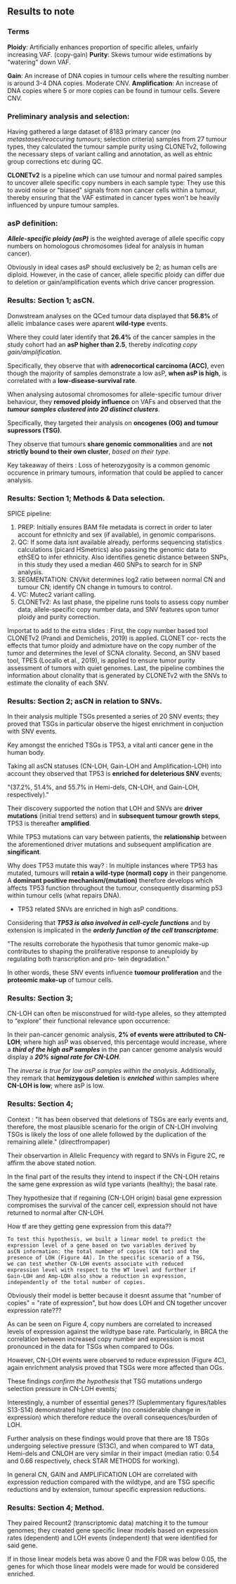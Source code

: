 ## Results to note

### Terms

**Ploidy**: Artificially enhances proportion of specific alleles, unfairly increasing VAF. (copy-gain)
**Purity**: Skews tumour wide estimations by “watering” down VAF.

**Gain**: An increase of DNA copies in tumour cells where the resulting number is around 3-4 DNA copies. Moderate CNV.
**Amplification**: An increase of DNA copies where 5 or more copies can be found in tumour cells. Severe CNV.

### Preliminary analysis and selection:
Having gathered a large dataset of 8183 primary cancer (*no metastases/reoccuring tumours*; selection criteria) samples from 27 tumour types, they calculated the tumour sample purity using CLONETv2, following the necessary steps of variant calling and annotation, as well as ehtnic group corrections etc during QC. 

**CLONETv2** is a pipeline which can use tumour and normal paired samples to uncover allele specific copy numbers in each sample type: They use this to avoid noise or "biased" signals from non cancer cells within a tumour, thereby ensuring that the VAF estimated in cancer types won't be heavily influenced by unpure tumour samples.

### asP definition:

***Allele-specific ploidy (asP)*** is the weighted average of allele specific copy numbers on homologous chromosomes (ideal for analysis in human cancer). 

Obviously in ideal cases asP should exclusively be 2; as human cells are diploid. However, in the case of cancer, allele specific ploidy can differ due to deletion or gain/amplification events which drive cancer progression.

### Results: Section 1; asCN.

Donwstream analyses on the QCed tumour data displayed that **56.8%** of allelic imbalance cases were aparent **wild-type** events.

Where they could later identify that **26.4%** of the cancer samples in the study cohort had an **asP higher than 2.5**, thereby *indicating copy gain/amplification*. 

Specifically, they observe that with **adrenocortical carcinoma (ACC)**, even though the majority of samples demonstrate a low asP, **when asP is high**, is correlated with a **low-disease-survival rate**.

When analysing autosomal chromosomes for allele-specific tumour driver behaviour, they **removed ploidy influence** on VAFs and observed that the ***tumour samples clustered into 20 distinct clusters***. 

Specifically, they targeted their analysis on **oncogenes (OG) and tumour supressors (TSG)**.

They observe that tumours **share genomic commonalities** and are **not strictly bound to their own cluster**, *based on their* *type*.

Key takeaway of theirs
: Loss of heterozygosity is a common genomic occurence in primary tumours, information that could be applied to cancer analysis.

### Results: Section 1; Methods & Data selection.

SPICE pipeline: 

1. PREP: Initially ensures BAM file metadata is correct in order to later account for ethnicity and sex (if available), in genomic comparisons.
2. QC: If some data isnt available already, performs sequencing statistics calculations (picard HSmetrics) also passing the genomic data to ethSEQ to infer ethnicity. Also identifies genetic distance between SNPs, in this study they used a median 460 SNPs to search for in SNP analysis.
3. SEGMENTATION: CNVkit determines log2 ratio between normal CN and tumour CN; identify CN change in tumours to control.
4. VC: Mutec2 variant calling.
5. CLONETv2: As last phase, the pipeline runs tools to assess copy number data, allele-specific copy number data, and SNV features upon tumor ploidy and purity correction. 

Importat to add to the extra slides
: First, the copy number based tool CLONETv2 (Prandi and Demichelis, 2019) is applied. CLONET cor- rects the effects that tumor ploidy and admixture have on the copy number of the tumor and determines the level of SCNA clonality. Second, an SNV based tool, TPES (Locallo et al., 2019), is applied to ensure tumor purity assessment of tumors with quiet genomes. Last, the pipeline combines the information about clonality that is generated by CLONETv2 with the SNVs to estimate the clonality of each SNV.

### Results: Section 2; asCN in relation to SNVs.

In their analysis multiple TSGs presented a series of 20 SNV events; they proved that TSGs in particular observe the higest enrichment in conjuction with SNV events. 

Key amongst the enriched TSGs is TP53, a vital anti cancer gene in the human body.

Taking all asCN statuses (CN-LOH, Gain-LOH and Amplification-LOH) into account they observed that TP53 is **enriched for deleterious SNV** events; 

"(37.2%, 51.4%, and 55.7% in Hemi-dels, CN-LOH, and Gain-LOH, respectively)."

Their discovery supported the notion that LOH and SNVs are **driver mutations** (initial trend setters) and in **subsequent tumour growth steps**, TP53 is thereafter **amplified**.

While TP53 mutations can vary between patients, the **relationship** between the aforementioned driver mutations and subsequent amplification are **singificant**.

Why does TP53 mutate this way?
: In multiple instances where TP53 has mutated, tumours will **retain a wild-type (normal) copy** in their pangenome. A **dominant positive mechanism/(mutation)** therefore develops which affects TP53 function throughout the tumour, consequently disarming p53 within tumour cells (what repairs DNA).

* TP53 related SNVs are enriched in high asP conditions.

Considering that ***TP53 is also involved in cell-cycle functions*** and by extension is implicated in the ***orderly function of the cell transcriptome***:

"The results corroborate the hypothesis that tumor genomic make-up contributes to shaping the proliferative response to aneuploidy by regulating both transcription and pro- tein degradation."

In other words, these SNV events influence **tuomour proliferation** and the **proteomic make-up** of tumour cells.

### Results: Section 3;

CN-LOH can often be misconstrued for wild-type alleles, so they attempted to “explore” their functional relevance upon occurrence:

In their pan-cancer genomic analysis, **2% of events were attributed to CN-LOH**; where high asP was observed, this percentage would increase, where a ***third of the high asP samples*** in the pan cancer genome analysis would display a ***20% signal rate for CN-LOH***. 

The *inverse is true for low asP samples within the analysis*. Additionally, they remark that **hemizygous deletion** is ***enriched*** within samples where **CN-LOH is low**; where asP is low. 

### Results: Section 4;

Context
: "It has been observed that deletions of TSGs are early events and, therefore, the most plausible scenario for the origin of CN-LOH involving TSGs is likely the loss of one allele followed by the duplication of the remaining allele." (directfrompaper)

Their observartion in Allelic Frequency with regard to SNVs in Figure 2C, re affirm the above stated notion. 

In the final part of the results they intend to inspect if the CN-LOH retains the same gene expression as wild type variants (healthy); the basal rate.

They hypothesize that if regaining (CN-LOH origin) basal gene expression compromises the survival of the cancer cell, expression should not have returned to normal after CN-LOH. 

How tf are they getting gene expression from this data??
```
To test this hypothesis, we built a linear model to predict the
expression level of a gene based on two variables derived by
asCN information: the total number of copies (CN tot) and the
presence of LOH (Figure 4A). In the specific scenario of a TSG,
we can test whether CN-LOH events associate with reduced
expression level with respect to the WT level and further if
Gain-LOH and Amp-LOH also show a reduction in expression,
independently of the total number of copies.
```
Obviously their model is better because it doesnt assume that "number of copies" = "rate of expression", but how does LOH and CN together uncover expression rate???

As can be seen on Figure 4, copy numbers are correlated to increased levels of expression against the wildtype base rate. Particularly, in BRCA the correlation between increased copy number and expression is most pronounced in the data for TSGs when compared to OGs.

However, CN-LOH events were observed to reduce expression (Figure 4C), again enrichment analysis proved that TSGs were more affected than OGs. 

These findings *confirm the hypothesis* that TSG mutations undergo selection pressure in CN-LOH events;

Interestingly, a number of essential genes?? (Suplemmentary figures/tables S13-S14) demonstrated higher stability (no considerable change in expression) which therefore reduce the overall consequences/burden of LOH. 

Further analysis on these findings would prove that there are 18 TSGs undergoing selective pressure (S13C), and when compared to WT data, Hemi-dels and CNLOH are very similar in their impact (median ratio: 0.54 and 0.66 respectively, check STAR METHODS for working).

In general CN, GAIN and AMPLIFICATION LOH are correlated with expression reduction compared with the wildtype, and are TSG specific reductions and by extension, tumour specific expression reductions.

### Results: Section 4; Method.

They paired Recount2 (transcriptomic data) matching it to the tumour genomes; they created gene specific linear models based on expression rates (dependent) and LOH events (independent) that were identified for said gene.

If in those linear models beta was above 0 and the FDR was below 0.05, the genes for which those linear models were made for would be considered enriched.

